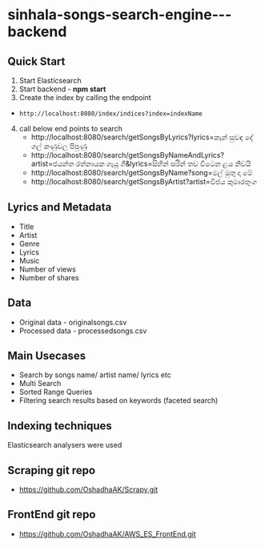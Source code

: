 # sinhala-songs-search-engine---backend

## Quick Start

1. Start Elasticsearch
2. Start backend - **npm start**
3. Create the index by calling the endpoint 
*     http://localhost:8080/index/indices?index=indexName
4. call below end points to search
    * http://localhost:8080/search/getSongsByLyrics?lyrics=කැන් සුවඳ දේ ගල් කණුවල පිපුණු
    * http://localhost:8080/search/getSongsByNameAndLyrics?artist=ජයන්ත රත්නායක ගැයූ ගී&lyrics=සිහින් සරින් තව විටෙන ළය නිවයි
    * http://localhost:8080/search/getSongsByName?song=මල් මුතු දා මේ
    * http://localhost:8080/search/getSongsByArtist?artist=විජය කුමාරතුංග


## Lyrics and Metadata

* Title
* Artist
* Genre
* Lyrics
* Music
* Number of views
* Number of shares

## Data

* Original data - originalsongs.csv
* Processed data - processedsongs.csv

## Main Usecases
* Search by songs name/ artist name/ lyrics etc
* Multi Search
* Sorted Range Queries
* Filtering search results based on keywords (faceted search)

## Indexing techniques
Elasticsearch analysers were used

## Scraping git repo
* https://github.com/OshadhaAK/Scrapy.git

## FrontEnd git repo
* https://github.com/OshadhaAK/AWS_ES_FrontEnd.git